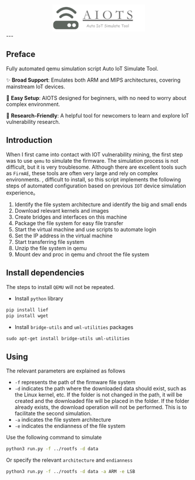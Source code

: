 <div align="center">
<img src="pic/image-20240913225517878.png" alt="image-20240913225517878" style="width:50%;" />
</div>
---

## Preface

Fully automated qemu simulation script Auto IoT Simulate Tool.

✨ **Broad Support**: Emulates both ARM and MIPS architectures, covering mainstream IoT devices.

👋 **Easy Setup**: AIOTS designed for beginners, with no need to worry about complex environment.

🎉 **Research-Friendly**: A helpful tool for newcomers to learn and explore IoT vulnerability research.

## Introduction

When I first came into contact with IOT vulnerability mining, the first step was to use `qemu` to simulate the firmware. The simulation process is not difficult, but it is very troublesome. Although there are excellent tools such as `FirmAE`, these tools are often very large and rely on complex environments. , difficult to install, so this script implements the following steps of automated configuration based on previous `IOT` device simulation experience。

1. Identify the file system architecture and identify the big and small ends
2. Download relevant kernels and images
3. Create bridges and interfaces on this machine
4. Package the file system for easy file transfer
5. Start the virtual machine and use scripts to automate login
6. Set the IP address in the virtual machine
7. Start transferring file system
8. Unzip the file system in qemu
9. Mount dev and proc in qemu and chroot the file system

## Install dependencies

The steps to install `QEMU` will not be repeated.

- Install `python` library

```bash
pip install lief
pip install wget
```

- Install `bridge-utils` and `uml-utilities` packages

```
sudo apt-get install bridge-utils uml-utilities
```

## Using

The relevant parameters are explained as follows

- `-f` represents the path of the firmware file system
- `-d` indicates the path where the downloaded data should exist, such as the Linux kernel, etc. If the folder is not changed in the path, it will be created and the downloaded file will be placed in the folder. If the folder already exists, the download operation will not be performed. This is to facilitate the second simulation.
- `-a` indicates the file system architecture
- `-e` indicates the endianness of the file system

Use the following command to simulate

```bash
python3 run.py -f ../rootfs -d data
```

Or specify the relevant `architecture` and `endianness`

```sh
python3 run.py -f ../rootfs -d data -a ARM -e LSB
```

